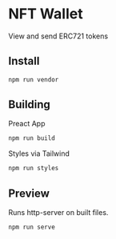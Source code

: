 # NFT Wallet

View and send ERC721 tokens

## Install

```bash
npm run vendor
```

## Building

Preact App

```bash
npm run build
```

Styles via Tailwind

```bash
npm run styles
```

## Preview

Runs http-server on built files.

```bash
npm run serve
```
